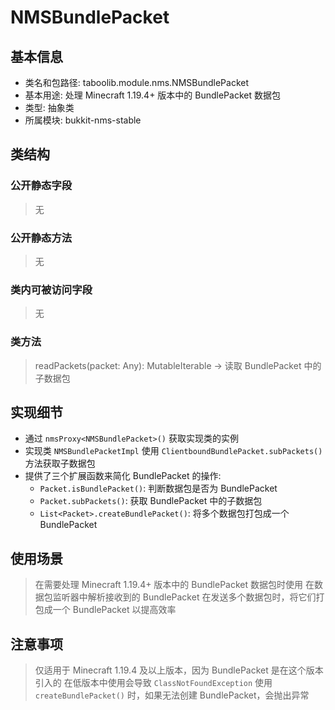 # NMSBundlePacket

## 基本信息
- 类名和包路径: taboolib.module.nms.NMSBundlePacket
- 基本用途: 处理 Minecraft 1.19.4+ 版本中的 BundlePacket 数据包
- 类型: 抽象类
- 所属模块: bukkit-nms-stable

## 类结构

### 公开静态字段
> 无

### 公开静态方法
> 无

### 类内可被访问字段
> 无

### 类方法
> readPackets(packet: Any): MutableIterable<Any> -> 读取 BundlePacket 中的子数据包

## 实现细节
- 通过 `nmsProxy<NMSBundlePacket>()` 获取实现类的实例
- 实现类 `NMSBundlePacketImpl` 使用 `ClientboundBundlePacket.subPackets()` 方法获取子数据包
- 提供了三个扩展函数来简化 BundlePacket 的操作:
  - `Packet.isBundlePacket()`: 判断数据包是否为 BundlePacket
  - `Packet.subPackets()`: 获取 BundlePacket 中的子数据包
  - `List<Packet>.createBundlePacket()`: 将多个数据包打包成一个 BundlePacket

## 使用场景
> 在需要处理 Minecraft 1.19.4+ 版本中的 BundlePacket 数据包时使用
> 在数据包监听器中解析接收到的 BundlePacket
> 在发送多个数据包时，将它们打包成一个 BundlePacket 以提高效率

## 注意事项
> 仅适用于 Minecraft 1.19.4 及以上版本，因为 BundlePacket 是在这个版本引入的
> 在低版本中使用会导致 `ClassNotFoundException`
> 使用 `createBundlePacket()` 时，如果无法创建 BundlePacket，会抛出异常
